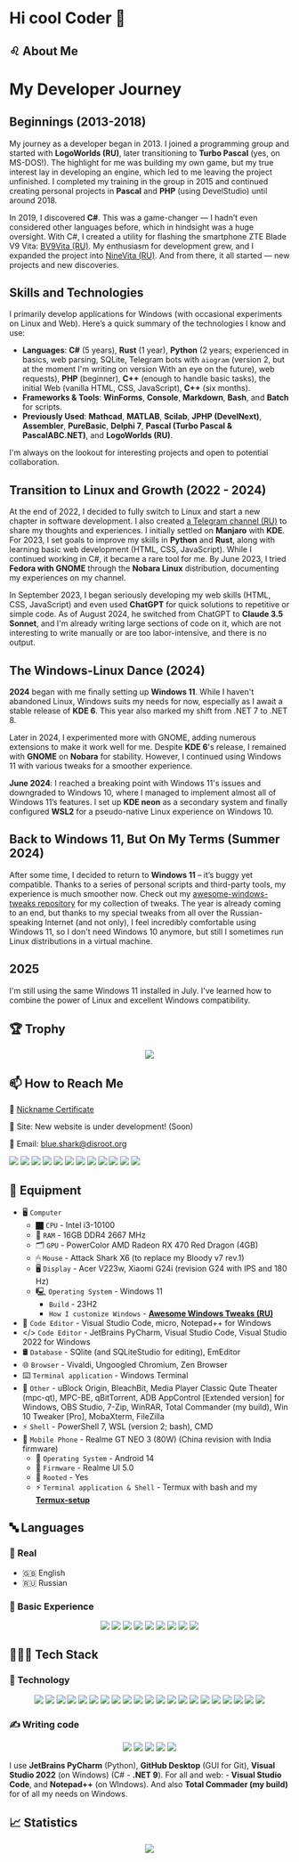 # Hi cool Coder 🤘

## ♌ About Me

# My Developer Journey

## Beginnings (2013-2018)
My journey as a developer began in 2013. I joined a programming group and started with **LogoWorlds (RU)**, later transitioning to **Turbo Pascal** (yes, on MS-DOS!). The highlight for me was building my own game, but my true interest lay in developing an engine, which led to me leaving the project unfinished. I completed my training in the group in 2015 and continued creating personal projects in **Pascal** and **PHP** (using DevelStudio) until around 2018. 

In 2019, I discovered **C#**. This was a game-changer — I hadn’t even considered other languages before, which in hindsight was a huge oversight. With C#, I created a utility for flashing the smartphone ZTE Blade V9 Vita: [BV9Vita (RU)](https://4pda.to/forum/index.php?showtopic=952274&view=findpost&p=88382383). My enthusiasm for development grew, and I expanded the project into [NineVita (RU)](https://4pda.to/forum/index.php?showtopic=952274&view=findpost&p=91409816). And from there, it all started — new projects and new discoveries.

## Skills and Technologies
I primarily develop applications for Windows (with occasional experiments on Linux and Web). Here’s a quick summary of the technologies I know and use:
- **Languages**: **C#** (5 years), **Rust** (1 year), **Python** (2 years; experienced in basics, web parsing, SQLite, Telegram bots with `aiogram` (version 2, but at the moment I'm writing on version With an eye on the future), web requests), **PHP** (beginner), **C++** (enough to handle basic tasks), the initial Web (vanilla HTML, CSS, JavaScript), **C++** (six months).
- **Frameworks & Tools**: **WinForms**, **Console**, **Markdown**, **Bash**, and **Batch** for scripts.
- **Previously Used**: **Mathcad**, **MATLAB**, **Scilab**, **JPHP (DevelNext)**, **Assembler**, **PureBasic**, **Delphi 7**, **Pascal (Turbo Pascal & PascalABC.NET)**, and **LogoWorlds (RU)**.

I'm always on the lookout for interesting projects and open to potential collaboration.

## Transition to Linux and Growth (2022 - 2024)
At the end of 2022, I decided to fully switch to Linux and start a new chapter in software development. I also created [a Telegram channel (RU)](https://t.me/FieryLinux) to share my thoughts and experiences. I initially settled on **Manjaro** with **KDE**. For 2023, I set goals to improve my skills in **Python** and **Rust**, along with learning basic web development (HTML, CSS, JavaScript). While I continued working in C#, it became a rare tool for me. By June 2023, I tried **Fedora with GNOME** through the **Nobara Linux** distribution, documenting my experiences on my channel.

In September 2023, I began seriously developing my web skills (HTML, CSS, JavaScript) and even used **ChatGPT** for quick solutions to repetitive or simple code. As of August 2024, he switched from ChatGPT to **Claude 3.5 Sonnet**, and I'm already writing large sections of code on it, which are not interesting to write manually or are too labor-intensive, and there is no output.

## The Windows-Linux Dance (2024)
**2024** began with me finally setting up **Windows 11**. While I haven't abandoned Linux, Windows suits my needs for now, especially as I await a stable release of **KDE 6**. This year also marked my shift from .NET 7 to .NET 8.

Later in 2024, I experimented more with GNOME, adding numerous extensions to make it work well for me. Despite **KDE 6**'s release, I remained with **GNOME** on **Nobara** for stability. However, I continued using Windows 11 with various tweaks for a smoother experience.

**June 2024**: I reached a breaking point with Windows 11's issues and downgraded to Windows 10, where I managed to implement almost all of Windows 11’s features. I set up **KDE neon** as a secondary system and finally configured **WSL2** for a pseudo-native Linux experience on Windows 10.

## Back to Windows 11, But On My Terms (Summer 2024)
After some time, I decided to return to **Windows 11** – it’s buggy yet compatible. Thanks to a series of personal scripts and third-party tools, my experience is much smoother now. Check out my [awesome-windows-tweaks repository](https://github.com/Zalexanninev15/awesome-windows-tweaks) for my collection of tweaks. The year is already coming to an end, but thanks to my special tweaks from all over the Russian-speaking Internet (and not only), I feel incredibly comfortable using Windows 11, so I don't need Windows 10 anymore, but still I sometimes run Linux distributions in a virtual machine.

## 2025

I'm still using the same Windows 11 installed in July. I've learned how to combine the power of Linux and excellent Windows compatibility.

## 🏆 Trophy

<p align="center">
   <img src="https://github-profile-trophy.vercel.app/?username=Zalexanninev15&theme=algolia&no-frame=true&margin-w=7&margin-h=7&rank=A,AAA,AA,B,BB,BBB,SECRET&row=2&column=3)">
</p>


## 📫 How to Reach Me

  🤠 [Nickname Certificate](https://mynickname.com/en/Zalexanninev15)

  👤 Site: New website is under development! (Soon)

  📨 Email: [blue.shark@disroot.org](mailto:blue.shark@disroot.org)
  
[![](https://img.shields.io/badge/Telegram-509FE7?style=for-the-badge&logo=Telegram&borderRadius=30&logoColor=white)](https://t.me/Zalexanninev15) [![](https://img.shields.io/badge/Telegram_Channels_(Ru)-509FE7?style=for-the-badge&logo=Telegram&borderRadius=30&logoColor=white)](https://t.me/s/maxlife15/140) [![](https://img.shields.io/badge/Donate-FFDD00?style=for-the-badge&logo=buymeacoffee&logoColor=black&borderRadius=30)](https://link-to-your-donation-page.com) [![](https://img.shields.io/badge/Codeberg-%232185D0?style=for-the-badge&logo=codeberg&logoColor=white&borderRadius=30)](https://codeberg.org/Zalexanninev15) [![](https://img.shields.io/badge/Steam-000000?style=for-the-badge&logo=steam&logoColor=white&borderRadius=30)](https://steamcommunity.com/id/Poslwy) [![](https://img.shields.io/badge/Pingvinus.ru-F7B12C?style=for-the-badge&logo=linux&logoColor=black&borderRadius=30)](https://steamcommunity.com/id/Poslwy) [![](https://img.shields.io/badge/Weblate_by_Codeberg-4793CC?style=for-the-badge&logo=Weblate&logoColor=white&borderRadius=30)](https://translate.codeberg.org/user/Zalexanninev15) [![](https://img.shields.io/badge/4PDA-0072BC?style=for-the-badge&logo=android&logoColor=mediumspringgreen&borderRadius=30)](https://4pda.to/forum/index.php?showuser=5330563) [![](https://img.shields.io/badge/crowdin-57BC5C?style=for-the-badge&logo=Crowdin&logoColor=21252B&borderRadius=30)](https://crowdin.com/profile/Zalexanninev15) [![](https://img.shields.io/badge/Teletype-E9E9E9.svg?&style=for-the-badge&logo=telegraph&logoColor=645FE2&borderRadius=30)](https://teletype.in/@zalexanninev15) [![](https://img.shields.io/badge/itchdot.io-000000.svg?&style=for-the-badge&logo=itchdotio&logoColor=FA5C5C&borderRadius=30)](https://zalexanninev15.itch.io) [![](https://img.shields.io/badge/PlayGround.ru-242424.svg?&style=for-the-badge&logo=steam&logoColor=E55C5F&borderRadius=30)](https://users.playground.ru/1944465)

## 🧰 Equipment

- 🖥️ `Computer`
  - 🏿 `CPU` - Intel i3-10100
  - 🐏 `RAM` - 16GB DDR4 2667 MHz
  - 🗂 `GPU` - PowerColor AMD Radeon RX 470 Red Dragon (4GB)
  - 🖱 `Mouse` - Attack Shark X6 (to replace my Bloody v7 rev.1)
  - 🖥️ `Display` - Acer V223w, Xiaomi G24i (revision G24 with IPS and 180 Hz)
  - 🖳 `Operating System` - Windows 11
    - `Build` - 23H2
    - `How I customize Windows` - [**Awesome Windows Tweaks (RU)**](https://github.com/Zalexanninev15/awesome-windows-tweaks)
- 📝 `Code Editor` - Visual Studio Code, micro, Notepad++ for Windows
- </> `Code Editor` - JetBrains PyCharm, Visual Studio Code, Visual Studio 2022 for Windows
- 🛢 `Database` - SQlite (and SQLiteStudio for editing), EmEditor
- 🌐 `Browser` - Vivaldi, Ungoogled Chromium, Zen Browser
- ⌨️ `Terminal application` - Windows Terminal
- 🤝 `Other` - uBlock Origin, BleachBit, Media Player Classic Qute Theater (mpc-qt), MPC-BE, qBitTorrent, ADB AppControl [Extended version] for Windows, OBS Studio, 7-Zip, WinRAR, Total Commander (my build), Win 10 Tweaker [Pro], MobaXterm, FileZilla
- ⚡ `Shell` - PowerShell 7, WSL (version 2; bash), CMD
- 🤳 `Mobile Phone` - Realme GT NEO 3 (80W) (China revision with India firmware)
  - 📱 `Operating System` - Android 14
  - 📲 `Firmware` - Realme UI 5.0
  - 💪 `Rooted` - Yes 
  - ⚡ `Terminal application & Shell` - Termux with bash and my [**Termux-setup**](https://github.com/Zalexanninev15/Fiery-Linux/blob/main/Termux-setup.sh)

## 🔤 Languages

### 👥 Real

- 🇬🇧 English
- 🇷🇺 Russian

### 📖 Basic Experience

<p align="center">
   <span>
  <img src="https://img.shields.io/badge/rust-%23000000.svg?&style=for-the-badge&logo=rust&logoColor=white" />
  <img src="https://img.shields.io/badge/python-%233776AB.svg?&style=for-the-badge&logo=python&logoColor=white" />
  <img src="https://img.shields.io/badge/C%23-%23239120.svg?&style=for-the-badge&logo=sharp&logoColor=white" />
  <img src="https://img.shields.io/badge/HTML-%23E34F26.svg?style=for-the-badge&logo=html5&logoColor=white"/>
  <img src="https://img.shields.io/badge/CSS-%231572B6.svg?style=for-the-badge&logo=css3&logoColor=white"/>
  <img src="https://img.shields.io/badge/JavaScript-%23F7DF1E.svg?style=for-the-badge&logo=javascript&logoColor=black"/>
  <img src="https://img.shields.io/badge/GNU_Bash-%234EAA25.svg?&style=for-the-badge&logo=gnubash&logoColor=black" />
  <img src="https://img.shields.io/badge/php-%23777BB4.svg?&style=for-the-badge&logo=php&logoColor=white" />
  <img src="https://img.shields.io/badge/c++-%2300599C.svg?style=for-the-badge&logo=c%2B%2B&logoColor=white" />
</span>
</p>

## 👨🏻‍💻 Tech Stack

### 🧠 Technology

<p align="center">
<span>
   <img src="https://img.shields.io/badge/Claude_3.5-D97757?style=for-the-badge&logo=claude&logoColor=white" />
    <img src="https://img.shields.io/badge/.NET-%23512BD4.svg?&style=for-the-badge&logo=dotnet&logoColor=white" />
    <img src="https://img.shields.io/badge/Windows_API-%230078D4.svg?&style=for-the-badge&logoColor=white" />
    <img src="https://img.shields.io/badge/PyPI-%233775A9.svg?&style=for-the-badge&logo=pypi&logoColor=white" />
      <img src="https://img.shields.io/badge/WSL-FFC700?&style=for-the-badge&logo=linux&logoColor=white" />
      <img src="https://img.shields.io/badge/PySide-%2341CD52.svg?&style=for-the-badge&logo=qt&logoColor=white" />
  <img src="https://img.shields.io/badge/telegram_bot_api-509FE7.svg?&style=for-the-badge&logo=telegram&logoColor=white" />
  <img src="https://img.shields.io/badge/sqlite-%2307405e.svg?style=for-the-badge&logo=sqlite&logoColor=white">
    <img src="https://img.shields.io/badge/markdown-%23000000.svg?&style=for-the-badge&logo=markdown&logoColor=white" />
    <img src="https://img.shields.io/badge/insomnia-%234000BF.svg?&style=for-the-badge&logo=insomnia&logoColor=white" />
  <img src="https://img.shields.io/badge/github-%23181717.svg?&style=for-the-badge&logo=github&logoColor=white" />
    <img src="https://img.shields.io/badge/codeberg-%232185D0.svg?&style=for-the-badge&logo=codeberg&logoColor=white" />
    <img src="https://img.shields.io/badge/virustotal-%23394EFF.svg?&style=for-the-badge&logo=virustotal&logoColor=white" />
     <img src="https://img.shields.io/badge/virtualbox-%23183A61.svg?&style=for-the-badge&logo=virtualbox&logoColor=white" />
     <img src="https://img.shields.io/badge/vmware_workstation_pro-%23607078.svg?&style=for-the-badge&logo=vmware&logoColor=white" />
 <img src="https://img.shields.io/badge/bootstrap-%23563D7C.svg?style=for-the-badge&logo=bootstrap&logoColor=white">
  <img src="https://img.shields.io/badge/.ENV-%23ECD53F.svg?&style=for-the-badge&logo=dotenv&logoColor=black" />
    <img src="https://img.shields.io/badge/selenium-%2343B02A.svg?&style=for-the-badge&logo=selenium&logoColor=white" />
    <img src="https://img.shields.io/badge/powershell_&_batch_&_bash-black.svg?&style=for-the-badge&logo=gnubash&logoColor=white" />
  <img src="https://img.shields.io/badge/figma-%23F24E1E.svg?style=for-the-badge&logo=figma&logoColor=white">
    <img src="https://img.shields.io/badge/telegraph-E9E9E9.svg?&style=for-the-badge&logo=telegraph&logoColor=black" />
</span>
</p>

### ✍️ Writing code

<p align="center">
<span>
        <img src="https://img.shields.io/badge/Visual_Studio_Code-%23007ACC.svg?&style=for-the-badge&logo=visualstudiocode&logoColor=white" />
        <img src="https://img.shields.io/badge/pycharm-ABEFB8.svg?&style=for-the-badge&logo=pycharm&logoColor=black" />
        <img src="https://img.shields.io/badge/GitHub_Desktop-24292E?style=for-the-badge&logo=github&logoColor=#692786" />
        <img src="https://img.shields.io/badge/Visual_Studio_2022-473EA3?style=for-the-badge&logo=visualstudio&logoColor=#8661C5" />
        <img src="https://img.shields.io/badge/Notepad++-A9F37E?style=for-the-badge&logo=notepadplusplus&logoColor=black" />
</span>
</p>

I use **JetBrains PyCharm** (Python), **GitHub Desktop** (GUI for Git), **Visual Studio 2022** (on Windows) (C# - **.NET 9**). For all and web: - **Visual Studio Code**, and **Notepad++** (on WIndows). And also **Total Commader (my build)** for of all my needs on Windows.

## 📈 Statistics

<p align="center">
<img align="center" src="/images/userstats.svg" />
</p>
